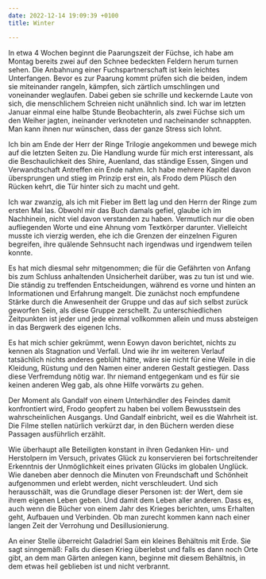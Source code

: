 ```yaml
---
date: 2022-12-14 19:09:39 +0100
title: Winter

---
```

In etwa 4 Wochen beginnt die Paarungszeit der Füchse, ich habe am Montag bereits zwei auf den Schnee bedeckten Feldern herum turnen sehen. Die Anbahnung einer Fuchspartnerschaft ist kein leichtes Unterfangen. Bevor es zur Paarung kommt prüfen sich die beiden, indem sie miteinander rangeln, kämpfen, sich zärtlich umschlingen und voneinander weglaufen. Dabei geben sie schrille und keckernde Laute von sich, die menschlichem Schreien nicht unähnlich sind. Ich war im letzten Januar einmal eine halbe Stunde Beobachterin, als zwei Füchse sich um den Weiher jagten, ineinander verknoteten und nacheinander schnappten. Man kann ihnen nur wünschen, dass der ganze Stress sich lohnt.

Ich bin am Ende der Herr der Ringe Trilogie angekommen und bewege mich auf die letzten Seiten zu. Die Handlung wurde für mich erst interessant, als die Beschaulichkeit des Shire, Auenland, das ständige Essen, Singen und Verwandtschaft Antreffen ein Ende nahm. Ich habe mehrere Kapitel davon übersprungen und stieg im Prinzip erst ein, als Frodo dem Plüsch den Rücken kehrt, die Tür hinter sich zu macht und geht.

Ich war zwanzig, als ich mit Fieber im Bett lag und den Herrn der Ringe zum ersten Mal las. Obwohl mir das Buch damals gefiel, glaube ich im Nachhinein, nicht viel davon verstanden zu haben. Vermutlich nur die oben aufliegenden Worte und eine Ahnung vom Textkörper darunter. Vielleicht musste ich vierzig werden, ehe ich die Grenzen der einzelnen Figuren begreifen, ihre quälende Sehnsucht nach irgendwas und irgendwem teilen konnte.

Es hat mich diesmal sehr mitgenommen; die für die Gefährten von Anfang bis zum Schluss anhaltenden Unsicherheit darüber, was zu tun ist und wie. Die ständig zu treffenden Entscheidungen, während es vorne und hinten an Informationen und Erfahrung mangelt. Die zunächst noch empfundene Stärke durch die Anwesenheit der Gruppe und das auf sich selbst zurück geworfen Sein, als diese Gruppe zerschellt. Zu unterschiedlichen Zeitpunkten ist jeder und jede einmal vollkommen allein und muss absteigen in das Bergwerk des eigenen Ichs.

Es hat mich schier gekrümmt, wenn Eowyn davon berichtet, nichts zu kennen als Stagnation und Verfall. Und wie ihr im weiteren Verlauf tatsächlich nichts anderes geblüht hätte, wäre sie nicht für eine Weile in die Kleidung, Rüstung und den Namen einer anderen Gestalt gestiegen. Dass diese Verfremdung nötig war. Ihr niemand entgegenkam und es für sie keinen anderen Weg gab, als ohne Hilfe vorwärts zu gehen.

Der Moment als Gandalf von einem Unterhändler des Feindes damit konfrontiert wird, Frodo geopfert zu haben bei vollem Bewusstsein des wahrscheinlichen Ausgangs. Und Gandalf einbricht, weil es die Wahrheit ist. Die Filme stellen natürlich verkürzt dar, in den Büchern werden diese Passagen ausführlich erzählt.

Wie überhaupt alle Beteiligten konstant in ihren Gedanken Hin- und Herstolpern im Versuch, privates Glück zu konservieren bei fortschreitender Erkenntnis der Unmöglichkeit eines privaten Glücks im globalen Unglück. Wie daneben aber dennoch die Minuten von Freundschaft und Schönheit aufgenommen und erlebt werden, nicht verschleudert. Und sich herausschält, was die Grundlage dieser Personen ist: der Wert, dem sie ihrem eigenen Leben geben. Und damit dem Leben aller anderen. Dass es, auch wenn die Bücher von einem Jahr des Krieges berichten, ums Erhalten geht, Aufbauen und Verbinden. Ob man zurecht kommen kann nach einer langen Zeit der Verrohung und Desillusionierung.

An einer Stelle überreicht Galadriel Sam ein kleines Behältnis mit Erde. Sie sagt sinngemäß: Falls du diesen Krieg überlebst und falls es dann noch Orte gibt, an dem man Gärten anlegen kann, beginne mit diesem Behältnis, in dem etwas heil geblieben ist und nicht verbrannt.